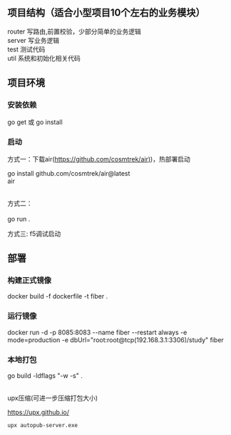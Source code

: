 <a name="YVSBY"></a>
## 项目结构（适合小型项目10个左右的业务模块）
router 写路由,前置校验，少部分简单的业务逻辑<br />server 写业务逻辑<br />test 测试代码<br />util 系统和初始化相关代码
<a name="hhs9E"></a>
## 项目环境
<a name="tqDxu"></a>
### 安装依赖
go get 或 go install
<a name="c7UlQ"></a>
### 启动
方式一：下载air([https://github.com/cosmtrek/air)](https://github.com/cosmtrek/air))，热部署启动<br />

go install github.com/cosmtrek/air@latest <br />
air<br /><br />

方式二：<br /><br />go run .

方式三: f5调试启动

<a name="ka6CV"></a>
## 部署
<a name="LsvlL"></a>
### 构建正式镜像
docker build -f dockerfile -t fiber .

### 运行镜像
docker run  -d -p 8085:8083 --name fiber --restart always -e mode=production -e dbUrl="root:root@tcp(192.168.3.1:3306)/study" fiber

<a name="JAkhv"></a>
### 本地打包
go build -ldflags "-w -s" .

<br />upx压缩(可进一步压缩打包大小)

https://upx.github.io/
```
upx autopub-server.exe
```